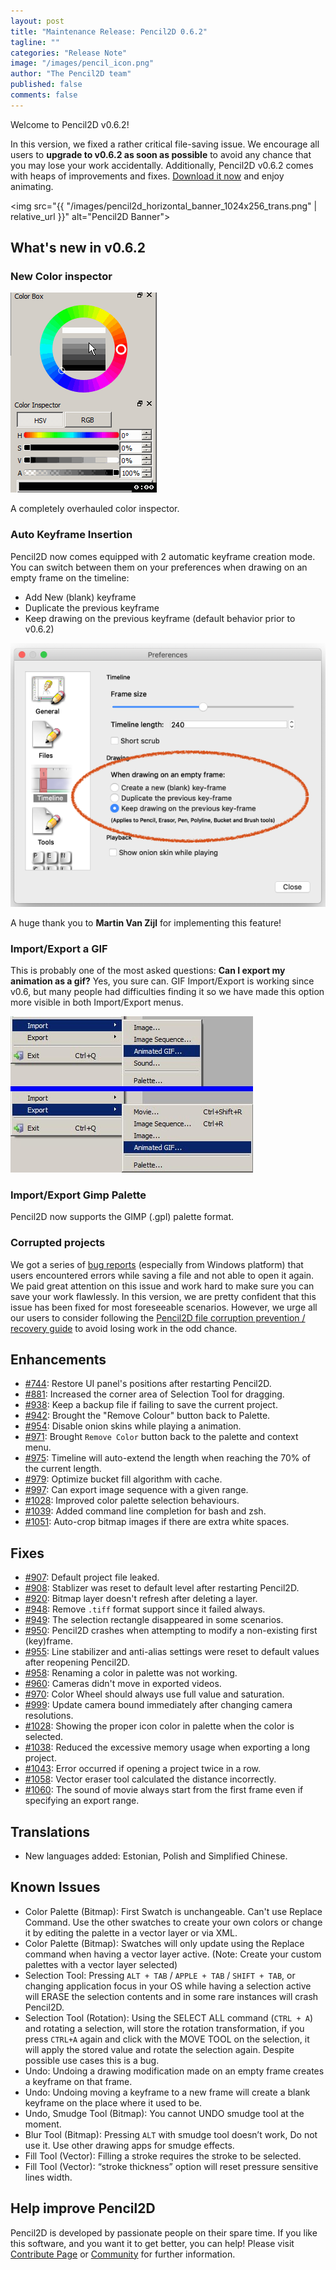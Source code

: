 ```yaml
---
layout: post
title: "Maintenance Release: Pencil2D 0.6.2"
tagline: ""
categories: "Release Note"
image: "/images/pencil_icon.png"
author: "The Pencil2D team"
published: false
comments: false
---
```


Welcome to Pencil2D v0.6.2!

In this version, we fixed a rather critical file-saving issue. We encourage all users to **upgrade to v0.6.2 as soon as possible** to avoid any chance that you may lose your work accidentally. Additionally, Pencil2D v0.6.2 comes with heaps of improvements and fixes. [Download it now](https://pencil2d.org/download) and enjoy animating.

<img src="{{ "/images/pencil2d_horizontal_banner_1024x256_trans.png" | relative_url }}" alt="Pencil2D Banner">

## What's new in v0.6.2

### New Color inspector

![img color inspector](/images/pencil2d-color-inspector.gif)

A completely overhauled color inspector.

### Auto Keyframe Insertion

Pencil2D now comes equipped with 2 automatic keyframe creation mode. You can switch between them on your preferences when drawing on an empty frame on the timeline:

+ Add New (blank) keyframe
+ Duplicate the previous keyframe
+ Keep drawing on the previous keyframe (default behavior prior to v0.6.2)

![preferences window > timeline section](/images/pencil2d_062_autokey.png)

A huge thank you to **Martin Van Zijl** for implementing this feature!

### Import/Export a GIF

This is probably one of the most asked questions: **Can I export my animation as a gif?** Yes, you sure can. GIF Import/Export is working since v0.6, but many people had difficulties finding it so we have made this option more visible in both Import/Export menus.

![import / export menus > animated gif](/images/gif_import_export.jpg)

### Import/Export Gimp Palette

Pencil2D now supports the GIMP (.gpl) palette format.

###  Corrupted projects

We got a series of [bug reports](https://github.com/pencil2d/pencil/labels/bug%3A%20file-save) (especially from Windows platform) that users encountered errors while saving a file and not able to open it again. We paid great attention on this issue and work hard to make sure you can save your work flawlessly. In this version, we are pretty confident that this issue has been fixed for most foreseeable scenarios. However, we urge all our users to consider following the [Pencil2D file corruption prevention / recovery guide](https://discuss.pencil2d.org/t/pencil2d-project-file-corruption-prevention-recovery-guide/3105) to avoid losing work in the odd chance.

## Enhancements

- [#744][744]: Restore UI panel's positions after restarting Pencil2D.
- [#881][881]: Increased the corner area of Selection Tool for dragging.
- [#938][938]: Keep a backup file if failing to save the current project.
- [#942][942]: Brought the "Remove Colour" button back to Palette.
- [#954][954]: Disable onion skins while playing a animation.
- [#971][971]: Brought `Remove Color` button back to the palette and context menu.
- [#975][975]: Timeline will auto-extend the length when reaching the 70% of the current length.
- [#979][979]: Optimize bucket fill algorithm with cache.
- [#997][997]: Can export image sequence with a given range.
- [#1028][1028]: Improved color palette selection behaviours.
- [#1039][1039]: Added command line completion for bash and zsh.
- [#1051][1051]: Auto-crop bitmap images if there are extra white spaces.

[744]: https://github.com/pencil2d/pencil/issues/744
[881]: https://github.com/pencil2d/pencil/issues/881
[938]: https://github.com/pencil2d/pencil/issues/938
[942]: https://github.com/pencil2d/pencil/issues/942
[954]: https://github.com/pencil2d/pencil/issues/954
[971]: https://github.com/pencil2d/pencil/issues/971
[975]: https://github.com/pencil2d/pencil/issues/975
[979]: https://github.com/pencil2d/pencil/issues/979
[997]: https://github.com/pencil2d/pencil/issues/997
[1028]: https://github.com/pencil2d/pencil/issues/1028
[1039]: https://github.com/pencil2d/pencil/issues/1039
[1051]: https://github.com/pencil2d/pencil/issues/1051

## Fixes

- [#907][907]: Default project file leaked.
- [#908][908]: Stablizer was reset to default level after restarting Pencil2D.
- [#920][920]: Bitmap layer doesn't refresh after deleting a layer.
- [#948][948]: Remove `.tiff` format support since it failed always.
- [#949][949]: The selection rectangle disappeared in some scenarios.
- [#950][950]: Pencil2D crashes when attempting to modify a non-existing first (key)frame.
- [#955][955]: Line stabilizer and anti-alias settings were reset to default values after reopening Pencil2D.
- [#958][958]: Renaming a color in palette was not working.
- [#960][960]: Cameras didn't move in exported videos.
- [#970][970]: Color Wheel should always use full value and saturation.
- [#999][999]: Update camera bound immediately after changing camera resolutions.
- [#1028][1028]: Showing the proper icon color in palette when the color is selected.
- [#1038][1028]: Reduced the excessive memory usage when exporting a long project.
- [#1043][1043]: Error occurred if opening a project twice in a row.
- [#1058][1058]: Vector eraser tool calculated the distance incorrectly.
- [#1060][1060]: The sound of movie always start from the first frame even if specifying an export range.

[907]: https://github.com/pencil2d/pencil/issues/907
[908]: https://github.com/pencil2d/pencil/issues/908
[920]: https://github.com/pencil2d/pencil/issues/920
[948]: https://github.com/pencil2d/pencil/issues/948
[949]: https://github.com/pencil2d/pencil/issues/949
[950]: https://github.com/pencil2d/pencil/issues/950
[955]: https://github.com/pencil2d/pencil/issues/955
[958]: https://github.com/pencil2d/pencil/issues/958
[960]: https://github.com/pencil2d/pencil/issues/960
[970]: https://github.com/pencil2d/pencil/issues/970
[999]: https://github.com/pencil2d/pencil/issues/999
[1028]: https://github.com/pencil2d/pencil/issues/1028
[1038]: https://github.com/pencil2d/pencil/issues/1038
[1043]: https://github.com/pencil2d/pencil/issues/1043
[1058]: https://github.com/pencil2d/pencil/issues/1058
[1060]: https://github.com/pencil2d/pencil/issues/1060

## Translations

- New languages added: Estonian, Polish and Simplified Chinese.

## Known Issues

- Color Palette (Bitmap): First Swatch is unchangeable. Can't use Replace Command. Use the other swatches to create your own colors or change it by editing the palette in a vector layer or via XML.
- Color Palette (Bitmap): Swatches will only update using the Replace command when having a vector layer active. (Note: Create your custom palettes with a vector layer selected)
- Selection Tool: Pressing `ALT + TAB` / `APPLE + TAB` / `SHIFT + TAB`, or changing application focus in your OS while having a selection active will ERASE the selection contents and in some rare instances will crash Pencil2D.
- Selection Tool (Rotation): Using the SELECT ALL command (`CTRL + A`) and rotating a selection, will store the rotation transformation, if you press `CTRL+A` again and click with the MOVE TOOL on the selection, it will apply the stored value and rotate the selection again. Despite possible use cases this is a bug.
- Undo: Undoing a drawing modification made on an empty frame creates a keyframe on that frame.
- Undo: Undoing moving a keyframe to a new frame will create a blank keyframe on the place where it used to be.
- Undo, Smudge Tool (Bitmap): You cannot UNDO smudge tool at the moment.
- Blur Tool (Bitmap): Pressing `ALT` with smudge tool doesn’t work, Do not use it. Use other drawing apps for smudge effects.
- Fill Tool (Vector): Filling a stroke requires the stroke to be selected.
- Fill Tool (Vector): “stroke thickness” option will reset pressure sensitive lines width.

## Help improve Pencil2D

Pencil2D is developed by passionate people on their spare time. If you like this software, and you want it to get better, you can help! Please visit [Contribute Page](/contribute) or [Community](/community) for further information.
